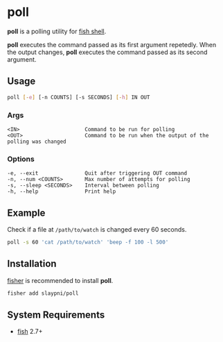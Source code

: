 poll
===

**poll** is a polling utility for [fish shell](https://fishshell.com).

**poll** executes the command passed as its first argument repetedly. When the output changes, **poll** executes the command passed as its second argument.

Usage
---

```sh
poll [-e] [-n COUNTS] [-s SECONDS] [-h] IN OUT
```

### Args
```
<IN>                     Command to be run for polling
<OUT>                    Command to be run when the output of the polling was changed
```

### Options
```
-e, --exit               Quit after triggering OUT command
-n, --num <COUNTS>       Max number of attempts for polling
-s, --sleep <SECONDS>    Interval between polling
-h, --help               Print help
```

Example
---

Check if a file at `/path/to/watch` is changed every 60 seconds.

```sh
poll -s 60 'cat /path/to/watch' 'beep -f 100 -l 500'
```

Installation
---

[fisher](https://github.com/jorgebucaran/fisher) is recommended to install **poll**.

```sh
fisher add slaypni/poll
```

System Requirements
---

- [fish](https://github.com/fish-shell/fish-shell) 2.7+
